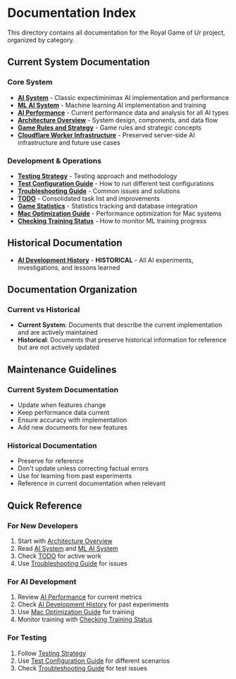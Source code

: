 # Documentation Index

This directory contains all documentation for the Royal Game of Ur project, organized by category.

## Current System Documentation

### Core System

- **[AI System](./ai-system.md)** - Classic expectiminimax AI implementation and performance
- **[ML AI System](./ml-ai-system.md)** - Machine learning AI implementation and training
- **[AI Performance](./ai-performance.md)** - Current performance data and analysis for all AI types
- **[Architecture Overview](./architecture-overview.md)** - System design, components, and data flow
- **[Game Rules and Strategy](./game-rules-strategy.md)** - Game rules and strategic concepts
- **[Cloudflare Worker Infrastructure](./cloudflare-worker-infrastructure.md)** - Preserved server-side AI infrastructure and future use cases

### Development & Operations

- **[Testing Strategy](./testing-strategy.md)** - Testing approach and methodology
- **[Test Configuration Guide](./test-configuration-guide.md)** - How to run different test configurations
- **[Troubleshooting Guide](./troubleshooting.md)** - Common issues and solutions
- **[TODO](./TODO.md)** - Consolidated task list and improvements
- **[Game Statistics](./game-statistics.md)** - Statistics tracking and database integration
- **[Mac Optimization Guide](./mac-optimization-guide.md)** - Performance optimization for Mac systems
- **[Checking Training Status](./checking-training-status.md)** - How to monitor ML training progress

## Historical Documentation

- **[AI Development History](./ai-development-history.md)** - **HISTORICAL** - All AI experiments, investigations, and lessons learned

## Documentation Organization

### Current vs Historical

- **Current System**: Documents that describe the current implementation and are actively maintained
- **Historical**: Documents that preserve historical information for reference but are not actively updated

## Maintenance Guidelines

### Current System Documentation

- Update when features change
- Keep performance data current
- Ensure accuracy with implementation
- Add new documents for new features

### Historical Documentation

- Preserve for reference
- Don't update unless correcting factual errors
- Use for learning from past experiments
- Reference in current documentation when relevant

## Quick Reference

### For New Developers

1. Start with [Architecture Overview](./architecture-overview.md)
2. Read [AI System](./ai-system.md) and [ML AI System](./ml-ai-system.md)
3. Check [TODO](./TODO.md) for active work
4. Use [Troubleshooting Guide](./troubleshooting.md) for issues

### For AI Development

1. Review [AI Performance](./ai-performance.md) for current metrics
2. Check [AI Development History](./ai-development-history.md) for past experiments
3. Use [Mac Optimization Guide](./mac-optimization-guide.md) for training
4. Monitor training with [Checking Training Status](./checking-training-status.md)

### For Testing

1. Follow [Testing Strategy](./testing-strategy.md)
2. Use [Test Configuration Guide](./test-configuration-guide.md) for different scenarios
3. Check [Troubleshooting Guide](./troubleshooting.md) for test issues
